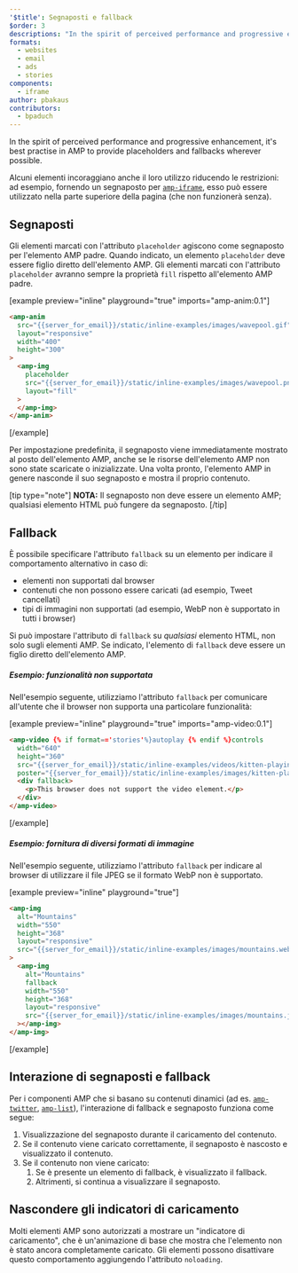 ```yaml
---
'$title': Segnaposti e fallback
$order: 3
descriptions: "In the spirit of perceived performance and progressive enhancement, it's best practise in AMP to provide placeholders and fallbacks wherever possible."
formats:
  - websites
  - email
  - ads
  - stories
components:
  - iframe
author: pbakaus
contributors:
  - bpaduch
---
```


In the spirit of perceived performance and progressive enhancement, it's best practise in AMP to provide placeholders and fallbacks wherever possible.

Alcuni elementi incoraggiano anche il loro utilizzo riducendo le restrizioni: ad esempio, fornendo un segnaposto per [`amp-iframe`](../../../../documentation/components/reference/amp-iframe.md#iframe-with-placeholder), esso può essere utilizzato nella parte superiore della pagina (che non funzionerà senza).

## Segnaposti

Gli elementi marcati con l'attributo `placeholder` agiscono come segnaposto per l'elemento AMP padre. Quando indicato, un elemento `placeholder` deve essere figlio diretto dell'elemento AMP. Gli elementi marcati con l'attributo `placeholder` avranno sempre la proprietà `fill` rispetto all'elemento AMP padre.

[example preview="inline" playground="true" imports="amp-anim:0.1"]

```html
<amp-anim
  src="{{server_for_email}}/static/inline-examples/images/wavepool.gif"
  layout="responsive"
  width="400"
  height="300"
>
  <amp-img
    placeholder
    src="{{server_for_email}}/static/inline-examples/images/wavepool.png"
    layout="fill"
  >
  </amp-img>
</amp-anim>
```

[/example]

Per impostazione predefinita, il segnaposto viene immediatamente mostrato al posto dell'elemento AMP, anche se le risorse dell'elemento AMP non sono state scaricate o inizializzate. Una volta pronto, l'elemento AMP in genere nasconde il suo segnaposto e mostra il proprio contenuto.

[tip type="note"] **NOTA:** Il segnaposto non deve essere un elemento AMP; qualsiasi elemento HTML può fungere da segnaposto. [/tip]

## Fallback <a name="fallbacks"></a>

È possibile specificare l'attributo `fallback` su un elemento per indicare il comportamento alternativo in caso di:

- elementi non supportati dal browser
- contenuti che non possono essere caricati (ad esempio, Tweet cancellati)
- tipi di immagini non supportati (ad esempio, WebP non è supportato in tutti i browser)

Si può impostare l'attributo di `fallback` su _qualsiasi_ elemento HTML, non solo sugli elementi AMP. Se indicato, l'elemento di `fallback` deve essere un figlio diretto dell'elemento AMP.

##### Esempio: funzionalità non supportata

Nell'esempio seguente, utilizziamo l'attributo `fallback` per comunicare all'utente che il browser non supporta una particolare funzionalità:

[example preview="inline" playground="true" imports="amp-video:0.1"]

```html
<amp-video {% if format=='stories'%}autoplay {% endif %}controls
  width="640"
  height="360"
  src="{{server_for_email}}/static/inline-examples/videos/kitten-playing.mp4"
  poster="{{server_for_email}}/static/inline-examples/images/kitten-playing.png">
  <div fallback>
    <p>This browser does not support the video element.</p>
  </div>
</amp-video>
```

[/example]

##### Esempio: fornitura di diversi formati di immagine

Nell'esempio seguente, utilizziamo l'attributo `fallback` per indicare al browser di utilizzare il file JPEG se il formato WebP non è supportato.

[example preview="inline" playground="true"]

```html
<amp-img
  alt="Mountains"
  width="550"
  height="368"
  layout="responsive"
  src="{{server_for_email}}/static/inline-examples/images/mountains.webp"
>
  <amp-img
    alt="Mountains"
    fallback
    width="550"
    height="368"
    layout="responsive"
    src="{{server_for_email}}/static/inline-examples/images/mountains.jpg"
  ></amp-img>
</amp-img>
```

[/example]

## Interazione di segnaposti e fallback

Per i componenti AMP che si basano su contenuti dinamici (ad es. [`amp-twitter`](../../../../documentation/components/reference/amp-twitter.md), [`amp-list`](../../../../documentation/components/reference/amp-list.md)), l'interazione di fallback e segnaposto funziona come segue:

<ol>
  <li>Visualizzazione del segnaposto durante il caricamento del contenuto.</li>
  <li>Se il contenuto viene caricato correttamente, il segnaposto è nascosto e visualizzato il contenuto.</li>
  <li>Se il contenuto non viene caricato: <ol>
<li> Se è presente un elemento di fallback, è visualizzato il fallback.</li>
<li>Altrimenti, si continua a visualizzare il segnaposto.</li> </ol>
</li>
</ol>

## Nascondere gli indicatori di caricamento

Molti elementi AMP sono autorizzati a mostrare un "indicatore di caricamento", che è un'animazione di base che mostra che l'elemento non è stato ancora completamente caricato. Gli elementi possono disattivare questo comportamento aggiungendo l'attributo `noloading`.
